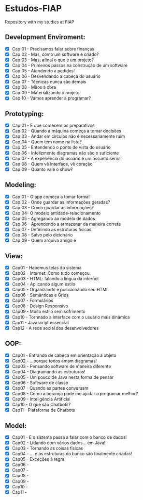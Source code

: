 # Estudos-FIAP
Repository with my studies at FIAP

## Development Enviroment:

- [x] Cap 01 - Precisamos falar sobre finanças
- [x] Cap 02 - Mas, como um software é criado?
- [x] Cap 03 - Mas, afinal o que é um projeto?
- [x] Cap 04 - Primeiros passos na construção de um software
- [x] Cap 05 - Atendendo a pedidos!
- [x] Cap 06 - Desvendando a cabeça do usuário
- [x] Cap 07 - Técnicas nunca são demais
- [x] Cap 08 - Mãos à obra
- [x] Cap 09 - Materializando o projeto
- [x] Cap 10 - Vamos aprender a programar?

## Prototyping:

- [x] Cap 01 - E que comecem os preparativos
- [x] Cap 02 - Quando a máquina começa a tomar decisões
- [x] Cap 03 - Andar em círculos não é necessariamente ruim 
- [x] Cap 04 - Quem tem nome na lista?
- [x] Cap 05 - Entendendo o ponto de vista do usuário
- [x] Cap 06 - Infelizmente diagramas não são o suficiente
- [x] Cap 07 - A experiência do usuário é um assunto sério!
- [x] Cap 08 - Quem vê interface, vê coração
- [x] Cap 09 - Quanto vale o show?

## Modeling:

- [x] Cap 01 - O app começa a tomar forma!
- [x] Cap 02 - Onde guardar as informações geradas?
- [x] Cap 03 - Como guardar as informações?
- [x] Cap 04- O modelo entidade-relacionamento
- [x] Cap 05 - Agregando ao modelo de dados
- [x] Cap 06 - Aprendendo a armazenar da maneira correta
- [x] Cap 07 - Definindo as estruturas físicas
- [x] Cap 08 - Salvo pelo dicionário
- [x] Cap 09 - Quem arquiva amigo é

## View:

- [x] Cap01 - Habemus telas do sistema
- [x] Cap02 - Internet: Como tudo começou.
- [x] Cap03 - HTML: falando a língua da internet 
- [x] Cap04 - Aplicando algum estilo
- [x] Cap05 - Organizando e posicionando seu HTML
- [x] Cap06 - Semânticas e Grids
- [x] Cap07 - Formulários
- [x] Cap08 - Design Responsivo
- [x] Cap09 - Muito estilo sem sofrimento 
- [x] Cap10 - Tornnado a interface com o usuário mais dinâmica
- [x] Cap11 - Javascript essencial
- [x] Cap12 - A rede social dos desenvolvedores

## OOP:

- [x] Cap01 - Entrando de cabeça em orientação a objeto
- [x] Cap02 - ...porque todos amam diagramas!
- [x] Cap03 - Pensando software de maneira diferente
- [x] Cap04 - Diagramando as estruturas!
- [x] Cap05 - Um pouco de Java nesta forma de pensar
- [x] Cap06 - Software de classe
- [x] Cap07 - Quando as partes conversam
- [x] Cap08 - Como a herança pode me ajudar a programar melhor?
- [x] Cap09 - Inteligência Artificial
- [x] Cap10 - O que são Chatbots?
- [x] Cap11 - Plataforma de Chatbots

## Model:

- [x] Cap01 - E o sistema passa a falar com o banco de dados!
- [x] Cap02 - Lidando com vários dados... em Java!
- [x] Cap03 - Tornando as coisas físicas
- [x] Cap04 - ... e as estruturas do banco são finalmente criadas!
- [x] Cap05 - Exceções à regra
- [x] Cap06 - 
- [x] Cap07 - 
- [x] Cap08 - 
- [x] Cap09 - 
- [x] Cap10 - 
- [x] Cap11 - 